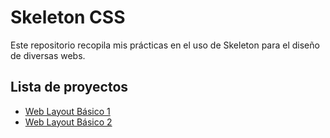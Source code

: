 # Skeleton CSS

Este repositorio recopila mis prácticas en el uso de Skeleton para el diseño de diversas webs.

## Lista de proyectos

- [Web Layout Básico 1](https://erme07.github.io/skeletonCSS/site1/site-1.html)
- [Web Layout Básico 2](https://erme07.github.io/skeletonCSS/site2/site-2.html)
